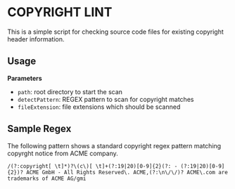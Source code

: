 # COPYRIGHT LINT

This is a simple script for checking source code files for existing copyright header information.

## Usage

**Parameters**

- `path`: root directory to start the scan
- `detectPattern`: REGEX pattern to scan for copyright matches
- `fileExtension`: file extensions which should be scanned

## Sample Regex

The following pattern shows a standard copyright regex pattern matching copyrght notice from ACME company.

```
/(?:copyright[ \t]*)?\(c\)[ \t]+(?:19|20)[0-9]{2}(?: - (?:19|20)[0-9]{2})? ACME GmbH - All Rights Reserved\. ACME,(?:\n\/\/)? ACME\.com are trademarks of ACME AG/gmi

```